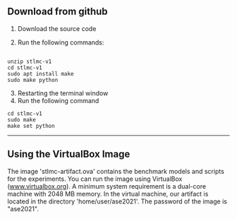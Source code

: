 ## Download from github

1. Download the source code

2. Run the following commands:

~~~

unzip stlmc-v1
cd stlmc-v1
sudo apt install make
sudo make python

~~~

3. Restarting the terminal window
4. Run the following command

~~~
cd stlmc-v1
sudo make
make set python
~~~



---

## Using the VirtualBox Image

The image 'stlmc-artifact.ova' contains the benchmark models and scripts for the experiments. You can run the image using VirtualBox (www.virtualbox.org). A minimum system requirement is a dual-core machine with 2048 MB memory. In the virtual machine, our artifact is located in the directory 'home/user/ase2021'. The password of the image is "ase2021".
